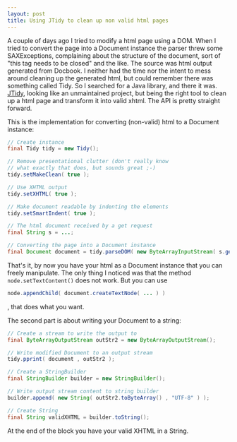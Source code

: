 ```yaml
---
layout: post
title: Using JTidy to clean up non valid html pages
---
```


A couple of days ago I tried to modify a html page using a DOM. When I tried to convert the page into a Document instance the parser threw some SAXExceptions, complaining about the structure of the document, sort of "this tag needs to be closed" and the like.
The source was html output generated from Docbook. I neither had the time nor the intent to mess around cleaning up the generated html, but could remember there was something called Tidy.
So I searched for a Java library, and there it was. [JTidy](http://jtidy.sourceforge.net/), looking like an unmaintained project, but being the right tool to clean up a html page and transform it into valid xhtml.
The API is pretty straight forward.

This is the implementation for converting (non-valid) html to a Document instance:

```java
// Create instance
final Tidy tidy = new Tidy();

// Remove presentational clutter (don't really know
// what exactly that does, but sounds great ;-)
tidy.setMakeClean( true );

// Use XHTML output
tidy.setXHTML( true );

// Make document readable by indenting the elements
tidy.setSmartIndent( true );

// The html document received by a get request
final String s = ...;

// Converting the page into a Document instance
final Document document = tidy.parseDOM( new ByteArrayInputStream( s.getBytes() ) , null );
```  

That's it, by now you have your html as a Document instance that you can freely manipulate.
The only thing I noticed was that the method `node.setTextContent()` does not work. But you can use

```java
node.appendChild( document.createTextNode( ... ) )
```

, that does what you want.

The second part is about writing your Document to a string:

```java
// Create a stream to write the output to
final ByteArrayOutputStream outStr2 = new ByteArrayOutputStream();

// Write modified Document to an output stream
tidy.pprint( document , outStr2 );

// Create a StringBuilder
final StringBuilder builder = new StringBuilder();

// Write output stream content to string builder
builder.append( new String( outStr2.toByteArray() , "UTF-8" ) );

// Create String
final String validXHTML = builder.toString();
```  


At the end of the block you have your valid XHTML in a String.
